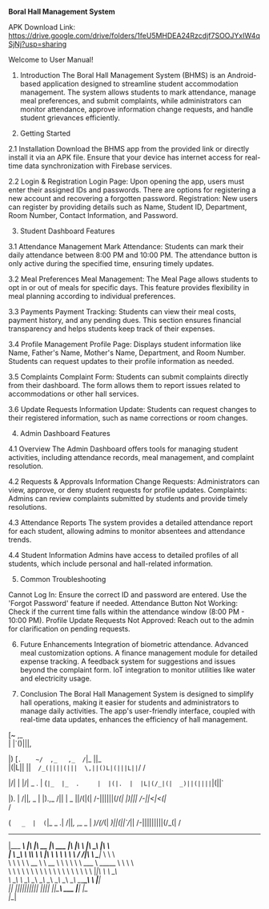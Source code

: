 **Boral Hall Management System** 


APK Download Link:
https://drive.google.com/drive/folders/1feU5MHDEA24Rzcdjf7SOOJYxIW4qSjNj?usp=sharing

Welcome to User Manual!

1. Introduction
The Boral Hall Management System (BHMS) is an Android-based application designed to streamline student accommodation management. The system allows students to mark attendance, manage meal preferences, and submit complaints, while administrators can monitor attendance, approve information change requests, and handle student grievances efficiently.


2. Getting Started

2.1 Installation
Download the BHMS app from the provided link or directly install it via an APK file.
Ensure that your device has internet access for real-time data synchronization with Firebase services.

2.2 Login & Registration
Login Page: Upon opening the app, users must enter their assigned IDs and passwords. There are options for registering a new account and recovering a forgotten password.
Registration: New users can register by providing details such as Name, Student ID, Department, Room Number, Contact Information, and Password.

3. Student Dashboard Features

3.1 Attendance Management
Mark Attendance: Students can mark their daily attendance between 8:00 PM and 10:00 PM.
The attendance button is only active during the specified time, ensuring timely updates.

3.2 Meal Preferences
Meal Management: The Meal Page allows students to opt in or out of meals for specific days.
This feature provides flexibility in meal planning according to individual preferences.

3.3 Payments
Payment Tracking: Students can view their meal costs, payment history, and any pending dues.
This section ensures financial transparency and helps students keep track of their expenses.

3.4 Profile Management
Profile Page: Displays student information like Name, Father's Name, Mother's Name, Department, and Room Number.
Students can request updates to their profile information as needed.

3.5 Complaints
Complaint Form: Students can submit complaints directly from their dashboard. The form allows them to report issues related to accommodations or other hall services.

3.6 Update Requests
Information Update: Students can request changes to their registered information, such as name corrections or room changes.


4. Admin Dashboard Features

4.1 Overview
The Admin Dashboard offers tools for managing student activities, including attendance records, meal management, and complaint resolution.

4.2 Requests & Approvals
Information Change Requests: Administrators can view, approve, or deny student requests for profile updates.
Complaints: Admins can review complaints submitted by students and provide timely resolutions.

4.3 Attendance Reports
The system provides a detailed attendance report for each student, allowing admins to monitor absentees and attendance trends.

4.4 Student Information
Admins have access to detailed profiles of all students, which include personal and hall-related information.


5. Common Troubleshooting

Cannot Log In: Ensure the correct ID and password are entered. Use the 'Forgot Password' feature if needed.
Attendance Button Not Working: Check if the current time falls within the attendance window (8:00 PM - 10:00 PM).
Profile Update Requests Not Approved: Reach out to the admin for clarification on pending requests.


6. Future Enhancements
Integration of biometric attendance.
Advanced meal customization options.
A finance management module for detailed expense tracking.
A feedback system for suggestions and issues beyond the complaint form.
IoT integration to monitor utilities like water and electricity usage.


7. Conclusion
The Boral Hall Management System is designed to simplify hall operations, making it easier for students and administrators to manage daily activities. The app's user-friendly interface, coupled with real-time data updates, enhances the efficiency of hall management.



[~    ,_  
| |`()|||,
          
         

|)    [`.    ~/  ,_   ,_  /`|_     ||_      
|\(|L|| ||`  /_(||||(|||  \,||()L|(|||L||`\/
                                          / 

|\/| |   |\/|   _ . |  (`|_  |_  .    
|  |(|.  |  |L|(/_|(|  _)||(||||`|(||`
                                      

|).     |   /||_,_  _  |  |).,_   /|| |    _
|\|\/(|(|  /-||||||(/_(|  |)|||  /-||<|<(|_\
   /                                        

(`   _  |  (`|_    _ .|   /||_,_ ,_  _  |
_)\/(/_(|  _)||(||`/_||  /-|||||||||(/_(|
  /
 
 _________  ___  ___  ________  ________   ___  __    ________           ___       
|\___   ___\\  \|\  \|\   __  \|\   ___  \|\  \|\  \ |\   ____\         |\  \      
\|___ \  \_\ \  \\\  \ \  \|\  \ \  \\ \  \ \  \/  /|\ \  \___|_        \ \  \     
     \ \  \ \ \   __  \ \   __  \ \  \\ \  \ \   ___  \ \_____  \        \ \  \    
      \ \  \ \ \  \ \  \ \  \ \  \ \  \\ \  \ \  \\ \  \|____|\  \        \ \__\   
       \ \__\ \ \__\ \__\ \__\ \__\ \__\\ \__\ \__\\ \__\____\_\  \        \|__|   
        \|__|  \|__|\|__|\|__|\|__|\|__| \|__|\|__| \|__|\_________\           ___ 
                                                        \|_________|          |\__\
                                                                              \|__|
                                                                                   

                                   


